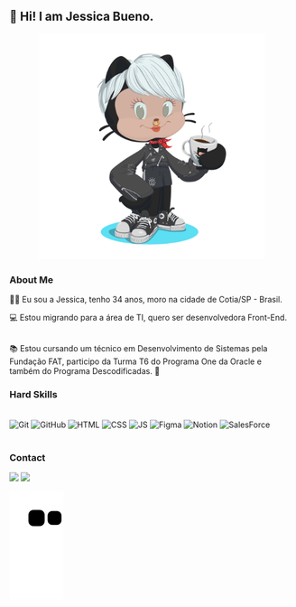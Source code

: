  
 ## 👋 Hi! I am Jessica Bueno.


<div align="center">
  <img height="400em" src="https://github.com/JessicaApBueno/JessicaApBueno/blob/main/octocat-1737055773569.png" />
 </div>
  
### About Me

🧑‍🦳 Eu sou a Jessica, tenho 34 anos, moro na cidade de Cotia/SP - Brasil.
<br>

💻 Estou migrando para a área de TI, quero ser desenvolvedora Front-End.

<br>
 📚 Estou cursando um técnico em Desenvolvimento de Sistemas pela Fundação FAT, participo da Turma T6 do Programa One da Oracle e também do Programa Descodificadas. 📓

 

### Hard Skills

<div style="display: inline_block"><br>
<img align="center" alt="Git" height="40" width="50" src="https://img.icons8.com/?size=100&id=20906&format=png&color=000000" />
<img align="center" alt="GitHub" height="40" width="50" src="https://img.icons8.com/?size=100&id=52539&format=png&color=000000" />
<img align="center" alt="HTML" height="40" width="50" src="https://img.icons8.com/?size=100&id=20909&format=png&color=000000" />
<img align="center" alt="CSS" height="40" width="50" src="https://img.icons8.com/?size=100&id=21278&format=png&color=000000" />
<img align="center" alt="JS" height="40" width="50" src="https://img.icons8.com/?size=100&id=PXTY4q2Sq2lG&format=png&color=000000" />
<img align="center" alt="Figma" height="40" width="50" src="https://img.icons8.com/?size=100&id=8gfeOoqrHqJU&format=png&color=000000" />
<img align="center" alt="Notion" height="40" width="50" src="https://img.icons8.com/?size=100&id=wue74HqaylSJ&format=png&color=000000" />
<img align="center" alt="SalesForce" height="40" width="50" src="https://img.icons8.com/?size=100&id=38804&format=png&color=000000" />

</div>
<br>

### Contact
<div> 
 <a href = "mailto:buenojessicaaparecida@gmail.com"><img src="https://img.shields.io/badge/-Gmail-%23333?style=for-the-badge&logo=gmail&logoColor=white" target="_blank"></a>
  <a href="https://www.linkedin.com/in/jessica-ap-bueno/" target="_blank"><img src="https://img.shields.io/badge/-LinkedIn-%230077B5?style=for-the-badge&logo=linkedin&logoColor=white" target="_blank"></a> 
</div>

![snake gif](https://github.com/JessicaApBueno/JessicaApBueno/blob/output/github-contribution-grid-snake.svg)

